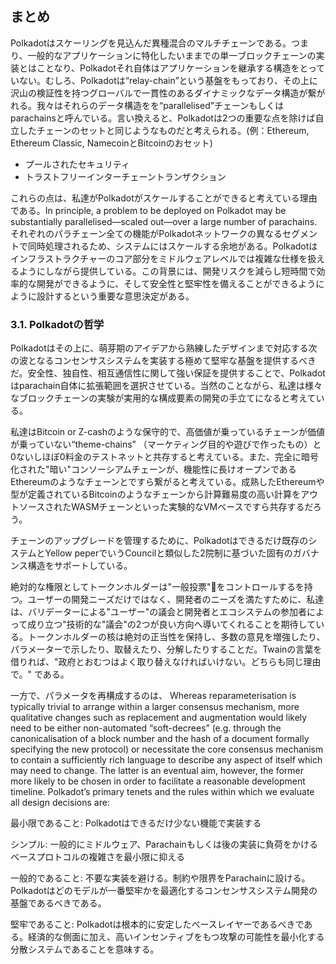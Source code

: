 ## まとめ
Polkadotはスケーリングを見込んだ異種混合のマルチチェーンである。つまり、一般的なアプリケーションに特化したいままでの単一ブロックチェーンの実装とはことなり、Polkadotそれ自体はアプリケーションを継承する構造をとっていない。むしろ、Polkadotは“relay-chain”という基盤をもっており、その上に沢山の検証性を持つグローバルで一貫性のあるダイナミックなデータ構造が繋がれる。我々はそれらのデータ構造をを“parallelised”チェーンもしくはparachainsと呼んでいる。言い換えると、Polkadotは2つの重要な点を除けば自立したチェーンのセットと同じようなものだと考えられる。(例：Ethereum, Ethereum Classic, NamecoinとBitcoinのおセット)

- プールされたセキュリティ
- トラストフリーインターチェーントランザクション

これらの点は、私達がPolkadotがスケールすることができると考えている理由である。In principle, a problem to be deployed on Polkadot may be substantially parallelised—scaled out—over a large number of parachains. それぞれのパラチェーン全ての機能がPolkadotネットワークの異なるセグメントで同時処理されるため、システムにはスケールする余地がある。Polkadotはインフラストラクチャーのコア部分をミドルウェアレベルでは複雑な仕様を扱えるようにしながら提供している。この背景には、開発リスクを減らし短時間で効率的な開発ができるように、そして安全性と堅牢性を備えることができるようにように設計するという重要な意思決定がある。

### 3.1. Polkadotの哲学
Polkadotはその上に、萌芽期のアイデアから熟練したデザインまで対応する次の波となるコンセンサスシステムを実装する極めて堅牢な基盤を提供するべきだ。安全性、独自性、相互通信性に関して強い保証を提供することで、Polkadotはparachain自体に拡張範囲を選択させている。当然のことながら、私達は様々なブロックチェーンの実験が実用的な構成要素の開発の手立てになると考えている。

私達はBitcoin or Z-cashのような保守的で、高価値が乗っているチェーンが価値が乗っていない“theme-chains” （マーケティング目的や遊びで作ったもの）と0ないしほぼ0料金のテストネットと共存すると考えている。また、完全に暗号化された"暗い"コンソーシアムチェーンが、機能性に長けオープンであるEthereumのようなチェーンとですら繋がると考えている。成熟したEthereumや型が定義されているBitcoinのようなチェーンから計算難易度の高い計算をアウトソースされたWASMチェーンといった実験的なVMベースですら共存するだろう。

チェーンのアップグレードを管理するために、Polkadotはできるだけ既存のシステムとYellow peperでいうCouncilと類似した2院制に基づいた固有のガバナンス構造をサポートしている。

絶対的な権限としてトークンホルダーは"一般投票"をコントロールするを持つ。ユーザーの開発ニーズだけではなく、開発者のニーズを満たすために、私達は、バリデーターによる"ユーザー"の議会と開発者とエコシステムの参加者によって成り立つ"技術的な"議会"の2つが良い方向へ導いてくれることを期待している。トークンホルダーの核は絶対の正当性を保持し、多数の意見を増強したり、パラメーターで示したり、取替えたり、分解したりすることだ。Twainの言葉を借りれば、"政府とおむつはよく取り替えなければいけない。どちらも同じ理由で。" である。

一方で、パラメータを再構成するのは、
Whereas reparameterisation is typically trivial to arrange within a larger consensus mechanism, more qualitative changes such as replacement and augmentation would likely need to be either non-automated “soft-decrees” (e.g. through the canonicalisation of a block number and the hash of a document formally specifying the new protocol)
or necessitate the core consensus mechanism to contain a
sufficiently rich language to describe any aspect of itself
which may need to change. The latter is an eventual aim,
however, the former more likely to be chosen in order to
facilitate a reasonable development timeline.
Polkadot’s primary tenets and the rules within which
we evaluate all design decisions are:

最小限であること: Polkadotはできるだけ少ない機能で実装する

シンプル: 一般的にミドルウェア、Parachainもしくは後の実装に負荷をかけるベースプロトコルの複雑さを最小限に抑える

一般的であること: 不要な実装を避ける。制約や限界をParachainに設ける。Polkadotはどのモデルが一番堅牢かを最適化するコンセンサスシステム開発の基盤であるべきである。

堅牢であること: Polkadotは根本的に安定したベースレイヤーであるべきである。経済的な側面に加え、高いインセンティブをもつ攻撃の可能性を最小化する分散システムであることを意味する。